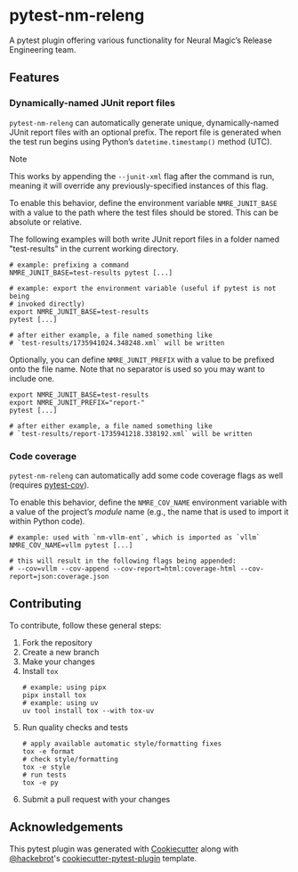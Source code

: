 # pytest-nm-releng

A pytest plugin offering various functionality for Neural Magic’s Release Engineering team.

## Features

### Dynamically-named JUnit report files

`pytest-nm-releng` can automatically generate unique, dynamically-named JUnit report files with an optional prefix. The report file is generated when the test run begins using Python’s `datetime.timestamp()` method (UTC).

> [!NOTE]
> This works by appending the `--junit-xml` flag after the command is run, meaning it will override any previously-specified instances of this flag.

To enable this behavior, define the environment variable `NMRE_JUNIT_BASE` with a value to the path where the test files should be stored. This can be absolute or relative.

The following examples will both write JUnit report files in a folder named "test-results" in the current working directory.

```shell
# example: prefixing a command
NMRE_JUNIT_BASE=test-results pytest [...]

# example: export the environment variable (useful if pytest is not being
# invoked directly)
export NMRE_JUNIT_BASE=test-results
pytest [...]

# after either example, a file named something like
# `test-results/1735941024.348248.xml` will be written
```

Optionally, you can define `NMRE_JUNIT_PREFIX` with a value to be prefixed onto the file name. Note that no separator is used so you may want to include one.

```shell
export NMRE_JUNIT_BASE=test-results
export NMRE_JUNIT_PREFIX="report-"
pytest [...]

# after either example, a file named something like
# `test-results/report-1735941218.338192.xml` will be written
```

### Code coverage

`pytest-nm-releng` can automatically add some code coverage flags as well (requires [pytest-cov]).

To enable this behavior, define the `NMRE_COV_NAME` environment variable with a value of the project’s *_module_* name (e.g., the name that is used to import it within Python code).

```shell
# example: used with `nm-vllm-ent`, which is imported as `vllm`
NMRE_COV_NAME=vllm pytest [...]

# this will result in the following flags being appended:
# --cov=vllm --cov-append --cov-report=html:coverage-html --cov-report=json:coverage.json
```

## Contributing

To contribute, follow these general steps:

1. Fork the repository
1. Create a new branch
1. Make your changes
1. Install `tox`
   ```shell
   # example: using pipx
   pipx install tox
   # example: using uv
   uv tool install tox --with tox-uv
   ```
1. Run quality checks and tests
   ```shell
   # apply available automatic style/formatting fixes
   tox -e format
   # check style/formatting
   tox -e style
   # run tests
   tox -e py
   ```
1. Submit a pull request with your changes

## Acknowledgements

This pytest plugin was generated with [Cookiecutter] along with [@hackebrot]'s [cookiecutter-pytest-plugin] template.

[@hackebrot]: https://github.com/hackebrot
[cookiecutter]: https://github.com/audreyr/cookiecutter
[cookiecutter-pytest-plugin]: https://github.com/pytest-dev/cookiecutter-pytest-plugin
[pytest-cov]: https://github.com/pytest-dev/pytest-cov
